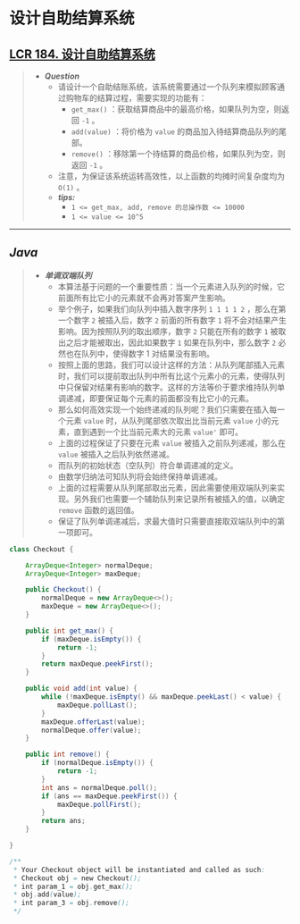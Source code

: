 # 设计自助结算系统

## [LCR 184. 设计自助结算系统](https://leetcode.cn/problems/dui-lie-de-zui-da-zhi-lcof/)

> - ***Question***
>   - 请设计一个自助结账系统，该系统需要通过一个队列来模拟顾客通过购物车的结算过程，需要实现的功能有：
>     - `get_max()` ：获取结算商品中的最高价格，如果队列为空，则返回 `-1` 。
>     - `add(value)` ：将价格为 `value` 的商品加入待结算商品队列的尾部。
>     - `remove()` ：移除第一个待结算的商品价格，如果队列为空，则返回 `-1` 。
>   - 注意，为保证该系统运转高效性，以上函数的均摊时间复杂度均为 `O(1)` 。
>   - ***tips:***
>     - `1 <= get_max, add, remove 的总操作数 <= 10000`
>     - `1 <= value <= 10^5`

---

## *Java*

> - ***单调双端队列***
>   - 本算法基于问题的一个重要性质：当一个元素进入队列的时候，它前面所有比它小的元素就不会再对答案产生影响。
>   - 举个例子，如果我们向队列中插入数字序列 `1 1 1 1 2` ，那么在第一个数字 `2` 被插入后，数字 `2` 前面的所有数字 `1` 将不会对结果产生影响。因为按照队列的取出顺序，数字 `2` 只能在所有的数字 `1` 被取出之后才能被取出，因此如果数字 `1` 如果在队列中，那么数字 `2` 必然也在队列中，使得数字 1 对结果没有影响。
>   - 按照上面的思路，我们可以设计这样的方法：从队列尾部插入元素时，我们可以提前取出队列中所有比这个元素小的元素，使得队列中只保留对结果有影响的数字。这样的方法等价于要求维持队列单调递减，即要保证每个元素的前面都没有比它小的元素。
>   - 那么如何高效实现一个始终递减的队列呢？我们只需要在插入每一个元素 `value` 时，从队列尾部依次取出比当前元素 `value` 小的元素，直到遇到一个比当前元素大的元素 `value'` 即可。
>   - 上面的过程保证了只要在元素 `value` 被插入之前队列递减，那么在 `value` 被插入之后队列依然递减。
>   - 而队列的初始状态（空队列）符合单调递减的定义。
>   - 由数学归纳法可知队列将会始终保持单调递减。
>   - 上面的过程需要从队列尾部取出元素，因此需要使用双端队列来实现。另外我们也需要一个辅助队列来记录所有被插入的值，以确定 `remove` 函数的返回值。
>   - 保证了队列单调递减后，求最大值时只需要直接取双端队列中的第一项即可。

```java
class Checkout {

    ArrayDeque<Integer> normalDeque;
    ArrayDeque<Integer> maxDeque;

    public Checkout() {
        normalDeque = new ArrayDeque<>();
        maxDeque = new ArrayDeque<>();
    }

    public int get_max() {
        if (maxDeque.isEmpty()) {
            return -1;
        }
        return maxDeque.peekFirst();
    }

    public void add(int value) {
        while (!maxDeque.isEmpty() && maxDeque.peekLast() < value) {
            maxDeque.pollLast();
        }
        maxDeque.offerLast(value);
        normalDeque.offer(value);
    }

    public int remove() {
        if (normalDeque.isEmpty()) {
            return -1;
        }
        int ans = normalDeque.poll();
        if (ans == maxDeque.peekFirst()) {
            maxDeque.pollFirst();
        }
        return ans;
    }

}

/**
 * Your Checkout object will be instantiated and called as such:
 * Checkout obj = new Checkout();
 * int param_1 = obj.get_max();
 * obj.add(value);
 * int param_3 = obj.remove();
 */
```
